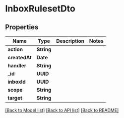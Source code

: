 # InboxRulesetDto

## Properties
Name | Type | Description | Notes
------------ | ------------- | ------------- | -------------
**action** | **String** |  | 
**createdAt** | **Date** |  | 
**handler** | **String** |  | 
**_id** | **UUID** |  | 
**inboxId** | **UUID** |  | 
**scope** | **String** |  | 
**target** | **String** |  | 

[[Back to Model list]](../README#documentation-for-models) [[Back to API list]](../README#documentation-for-api-endpoints) [[Back to README]](../README)


